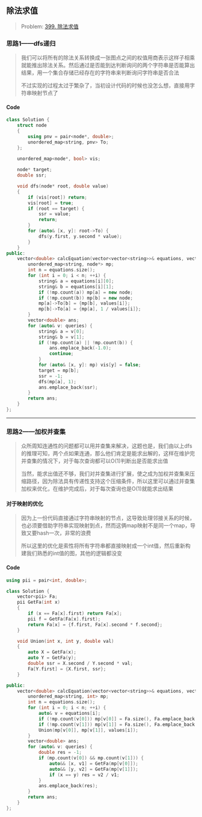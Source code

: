 ## 除法求值

> Problem: [399. 除法求值](https://leetcode.cn/problems/evaluate-division/description/)

### 思路1——dfs递归

> 我们可以将所有的除法关系转换成一张图点之间的权值用商表示这样子相乘就能推出除法关系。然后通过是否能到达判断询问的两个字符串是否能算出结果，用一个集合存储已经存在的字符串来判断询问字符串是否合法
>
> 不过实现的过程太过于繁杂了，当初设计代码的时候也没怎么想，直接用字符串映射节点了

#### Code

```c++
class Solution {
    struct node
    {
        using pnv = pair<node*, double>;
        unordered_map<string, pnv> To;
    };
    
    unordered_map<node*, bool> vis;

    node* target;
    double ssr;

    void dfs(node* root, double value)
    {
        if (vis[root]) return;
        vis[root] = true;
        if (root == target) {
            ssr = value;
            return;
        }
        for (auto& [x, y]: root->To) {
            dfs(y.first, y.second * value);
        }
    }
public:
    vector<double> calcEquation(vector<vector<string>>& equations, vector<double>& values, vector<vector<string>>& queries) {
        unordered_map<string, node*> mp;
        int n = equations.size();
        for (int i = 0; i < n; ++i) {
            string& a = equations[i][0];
            string& b = equations[i][1];
            if (!mp.count(a)) mp[a] = new node;
            if (!mp.count(b)) mp[b] = new node;
            mp[a]->To[b] = {mp[b], values[i]};
            mp[b]->To[a] = {mp[a], 1 / values[i]};
        }
        vector<double> ans;
        for (auto& v: queries) {
            string& a = v[0];
            string& b = v[1];
            if (!mp.count(a) || !mp.count(b)) {
                ans.emplace_back(-1.0);
                continue;
            }
            for (auto& [x, y]: mp) vis[y] = false;
            target = mp[b];
            ssr = -1;
            dfs(mp[a], 1);
            ans.emplace_back(ssr);
        }
        return ans;
    }
};
```

---

### 思路2——加权并查集

> 众所周知连通性的问题都可以用并查集来解决，这题也是，我们由以上dfs的推理可知，两个点如果连通，那么他们肯定是能求出解的，这样在维护完并查集的情况下，对于每次查询都可以O(1)判断出是否能求出值
>
> 当然，能求出值还不够，我们对并查集进行扩展，使之成为加权并查集来压缩路径，因为除法具有传递性支持这个压缩条件，所以这里可以通过并查集加权来优化，在维护完成后，对于每次查询也是O(1)就能求出结果

#### 对于映射的优化

> 因为上一份代码直接通过字符串映射的节点，这导致处理邻接关系的时候，也必须要借助字符串实现映射到点，然而这俩map映射不是同一个map，导致又要hash一次，非常的浪费
>
> 所以这里的优化是索性将所有字符串都直接映射成一个int值，然后重新构建我们熟悉的int值的图，其他的逻辑都没变

#### Code

```c++
using pii = pair<int, double>;

class Solution {
    vector<pii> Fa;
    pii GetFa(int x)
    {
        if (x == Fa[x].first) return Fa[x];
        pii f = GetFa(Fa[x].first);
        return Fa[x] = {f.first, Fa[x].second * f.second};
    }

    void Union(int x, int y, double val)
    {
        auto X = GetFa(x);
        auto Y = GetFa(y);
        double ssr = X.second / Y.second * val;
        Fa[Y.first] = {X.first, ssr};
    }

public:
    vector<double> calcEquation(vector<vector<string>>& equations, vector<double>& values, vector<vector<string>>& queries) {
        unordered_map<string, int> mp;
        int n = equations.size();
        for (int i = 0; i < n; ++i) {
            auto& v = equations[i];
            if (!mp.count(v[0])) mp[v[0]] = Fa.size(), Fa.emplace_back(Fa.size(), 1);
            if (!mp.count(v[1])) mp[v[1]] = Fa.size(), Fa.emplace_back(Fa.size(), 1);
            Union(mp[v[0]], mp[v[1]], values[i]);
        }
        vector<double> ans;
        for (auto& v: queries) {
            double res = -1;
            if (mp.count(v[0]) && mp.count(v[1])) {
                auto&& [x, v1] = GetFa(mp[v[0]]);
                auto&& [y, v2] = GetFa(mp[v[1]]);
                if (x == y) res = v2 / v1;
            }
            ans.emplace_back(res);
        }
        return ans;
    }
};
```


